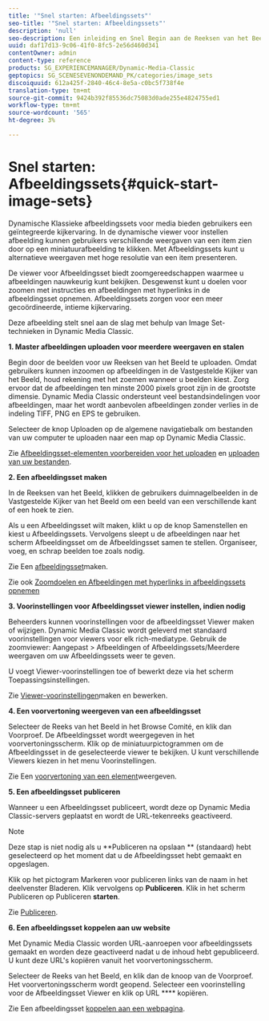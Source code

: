 ```yaml
---
title: '"Snel starten: Afbeeldingssets"'
seo-title: '"Snel starten: Afbeeldingssets"'
description: 'null'
seo-description: Een inleiding en Snel Begin aan de Reeksen van het Beeld om u te helpen snel met de Vastgestelde technieken van het Beeld aan de slag gaan.
uuid: daf17d13-9c06-41f0-8fc5-2e56d460d341
contentOwner: admin
content-type: reference
products: SG_EXPERIENCEMANAGER/Dynamic-Media-Classic
geptopics: SG_SCENESEVENONDEMAND_PK/categories/image_sets
discoiquuid: 612a425f-2840-46c4-8e5a-c0bc5f738f4e
translation-type: tm+mt
source-git-commit: 9424b392f85536dc75083d0ade255e4824755ed1
workflow-type: tm+mt
source-wordcount: '565'
ht-degree: 3%

---
```



# Snel starten: Afbeeldingssets{#quick-start-image-sets}

Dynamische Klassieke afbeeldingssets voor media bieden gebruikers een geïntegreerde kijkervaring. In de dynamische viewer voor instellen afbeelding kunnen gebruikers verschillende weergaven van een item zien door op een miniatuurafbeelding te klikken. Met Afbeeldingssets kunt u alternatieve weergaven met hoge resolutie van een item presenteren.

De viewer voor Afbeeldingsset biedt zoomgereedschappen waarmee u afbeeldingen nauwkeurig kunt bekijken. Desgewenst kunt u doelen voor zoomen met instructies en afbeeldingen met hyperlinks in de afbeeldingsset opnemen. Afbeeldingssets zorgen voor een meer gecoördineerde, intieme kijkervaring.

Deze afbeelding stelt snel aan de slag met behulp van Image Set-technieken in Dynamic Media Classic.

**1. Master afbeeldingen uploaden voor meerdere weergaven en stalen**

Begin door de beelden voor uw Reeksen van het Beeld te uploaden. Omdat gebruikers kunnen inzoomen op afbeeldingen in de Vastgestelde Kijker van het Beeld, houd rekening met het zoemen wanneer u beelden kiest. Zorg ervoor dat de afbeeldingen ten minste 2000 pixels groot zijn in de grootste dimensie. Dynamic Media Classic ondersteunt veel bestandsindelingen voor afbeeldingen, maar het wordt aanbevolen afbeeldingen zonder verlies in de indeling TIFF, PNG en EPS te gebruiken.

Selecteer de knop Uploaden op de algemene navigatiebalk om bestanden van uw computer te uploaden naar een map op Dynamic Media Classic.

Zie [Afbeeldingsset-elementen voorbereiden voor het uploaden](preparing-image-set-assets-upload.md#preparing-image-set-assets-for-upload) en [uploaden van uw bestanden](uploading-files.md#uploading-your-files).

**2. Een afbeeldingsset maken**

In de Reeksen van het Beeld, klikken de gebruikers duimnagelbeelden in de Vastgestelde Kijker van het Beeld om een beeld van een verschillende kant of een hoek te zien.

Als u een Afbeeldingsset wilt maken, klikt u op de knop Samenstellen en kiest u Afbeeldingssets. Vervolgens sleept u de afbeeldingen naar het scherm Afbeeldingsset om de Afbeeldingsset samen te stellen. Organiseer, voeg, en schrap beelden toe zoals nodig.

Zie Een [afbeeldingsset](creating-image-set.md#creating-an-image-set)maken.

Zie ook [Zoomdoelen en Afbeeldingen met hyperlinks in afbeeldingssets opnemen](including-zoom-targets-image-maps.md#including-zoom-targets-and-image-maps-in-image-sets)

**3. Voorinstellingen voor Afbeeldingsset viewer instellen, indien nodig**

Beheerders kunnen voorinstellingen voor de afbeeldingsset Viewer maken of wijzigen. Dynamic Media Classic wordt geleverd met standaard voorinstellingen voor viewers voor elk rich-mediatype. Gebruik de zoomviewer: Aangepast > Afbeeldingen of Afbeeldingssets/Meerdere weergaven om uw Afbeeldingssets weer te geven.

U voegt Viewer-voorinstellingen toe of bewerkt deze via het scherm Toepassingsinstellingen.

Zie [Viewer-voorinstellingen](application-setup.md#adding-and-editing-viewer-presets)maken en bewerken.

**4. Een voorvertoning weergeven van een afbeeldingsset**

Selecteer de Reeks van het Beeld in het Browse Comité, en klik dan Voorproef. De Afbeeldingsset wordt weergegeven in het voorvertoningsscherm. Klik op de miniatuurpictogrammen om de Afbeeldingsset in de geselecteerde viewer te bekijken. U kunt verschillende Viewers kiezen in het menu Voorinstellingen.

Zie Een [voorvertoning van een element](previewing-asset.md#previewing-an-asset)weergeven.

**5. Een afbeeldingsset publiceren**

Wanneer u een Afbeeldingsset publiceert, wordt deze op Dynamic Media Classic-servers geplaatst en wordt de URL-tekenreeks geactiveerd.

>[!NOTE]
>
>Deze stap is niet nodig als u **Publiceren na opslaan ** (standaard) hebt geselecteerd op het moment dat u de Afbeeldingsset hebt gemaakt en opgeslagen.

Klik op het pictogram Markeren voor publiceren links van de naam in het deelvenster Bladeren. Klik vervolgens op **Publiceren**. Klik in het scherm Publiceren op Publiceren **starten**.

Zie [Publiceren](publishing-files.md#publishing-files).

**6. Een afbeeldingsset koppelen aan uw website**

Met Dynamic Media Classic worden URL-aanroepen voor afbeeldingssets gemaakt en worden deze geactiveerd nadat u de inhoud hebt gepubliceerd. U kunt deze URL&#39;s kopiëren vanuit het voorvertoningsscherm.

Selecteer de Reeks van het Beeld, en klik dan de knoop van de Voorproef. Het voorvertoningsscherm wordt geopend. Selecteer een voorinstelling voor de Afbeeldingsset Viewer en klik op URL **** kopiëren.

Zie Een afbeeldingsset [koppelen aan een webpagina](linking-image-set-web-page.md#linking-an-image-set-to-a-web-page).
